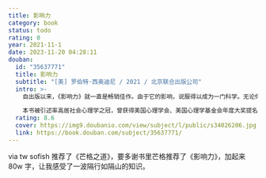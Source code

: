 ```yaml
---
title: 影响力
category: book
status: todo
rating: 0
year: 2021-11-1
date: 2023-11-20 04:28:11
douban:
  id: "35637771"
  title: 影响力
  subtitle: "[美] 罗伯特·西奥迪尼 / 2021 / 北京联合出版公司"
  intro: >-
    自出版以来，《影响力》就一直是畅销佳作。由于它的影响，说服得以成为一门科学。无论你是普通人还是为某一产品或事业观点游说的人，这都是一本基本的必读书，是你理解他人心理的基石。心理学家罗伯特·西奥迪尼为我们解释了为什么有些人具有说服力，而我们总是容易上当受骗。隐藏在冲动地顺从他人行为背后的6大心理武器，正是这一切的根源。那些劝说高手们，总是熟练地运用它们，让我们就范。经过近7年的潜心研究，西奥迪尼发现了第7种心理武器——联盟，将6种心理武器扩展为7种；书中更新内容多达10万字，包括近10年行为心理学新研究与新发现，近5年上百个商业、管理、科技、个人成长、家庭教育等方面的全新案例。

    本书被引述率高居社会心理学之冠，曾获得美国心理学会、美国心理学基金会年度大奖提名。是《财富》杂志推荐的75本商业必读书；在中国，《影响力》系列书系常年位居各大网络、地面书店管理畅销榜单前10名。
  rating: 8.6
  cover: https://img9.doubanio.com/view/subject/l/public/s34026206.jpg
  link: https://book.douban.com/subject/35637771/
---
```


via tw sofish 推荐了《芒格之道》，要多谢书里芒格推荐了《影响力》，加起来 80w 字，让我感受了一波隔行如隔山的知识。
